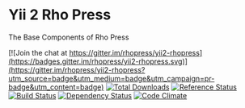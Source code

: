 Yii 2 Rho Press
===============
The Base Components of Rho Press

[![Join the chat at https://gitter.im/rhopress/yii2-rhopress](https://badges.gitter.im/rhopress/yii2-rhopress.svg)](https://gitter.im/rhopress/yii2-rhopress?utm_source=badge&utm_medium=badge&utm_campaign=pr-badge&utm_content=badge)
[![Total Downloads](https://poser.pugx.org/rhopress/yii2-rhopress/downloads.png)](https://packagist.org/packages/rhopress/yii2-rhopress)
[![Reference Status](https://www.versioneye.com/php/rhopress:yii2-rhopress/reference_badge.svg)](https://www.versioneye.com/php/rhopress:yii2-rhopress/references)
[![Build Status](https://img.shields.io/travis/rhopress/yii2-rhopress.svg)](http://travis-ci.org/rhopress/yii2-rhopress)
[![Dependency Status](https://www.versioneye.com/php/rhopress:yii2-rhopress/dev-master/badge.png)](https://www.versioneye.com/php/rhopress:yii2-rhopress/dev-master)
[![Code Climate](https://img.shields.io/codeclimate/github/rhopress/yii2-rhopress.svg)](https://codeclimate.com/github/rhopress/yii2-rhopress)
